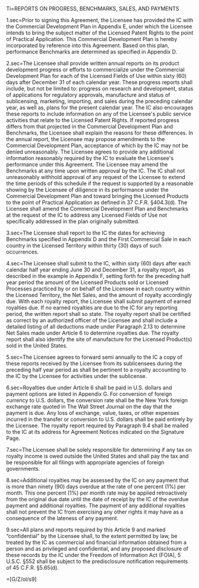 Ti=REPORTS ON PROGRESS, BENCHMARKS, SALES, AND PAYMENTS

1.sec=Prior to signing this Agreement, the Licensee has provided the IC with the Commercial Development Plan in Appendix E, under which the Licensee intends to bring the subject matter of the Licensed Patent Rights to the point of Practical Application.  This Commercial Development Plan is hereby incorporated by reference into this Agreement.  Based on this plan, performance Benchmarks are determined as specified in Appendix D.

2.sec=The Licensee shall provide written annual reports on its product development progress or efforts to commercialize under the Commercial Development Plan for each of the Licensed Fields of Use within sixty (60) days after December 31 of each calendar year.  These progress reports shall include, but not be limited to: progress on research and development, status of applications for regulatory approvals, manufacture and status of sublicensing, marketing, importing, and sales during the preceding calendar year, as well as, plans for the present calendar year.  The IC also encourages these reports to include information on any of the Licensee's public service activities that relate to the Licensed Patent Rights.  If reported progress differs from that projected in the Commercial Development Plan and Benchmarks, the Licensee shall explain the reasons for these differences.  In the annual report, the Licensee may propose amendments to the Commercial Development Plan, acceptance of which by the IC may not be denied unreasonably.  The Licensee agrees to provide any additional information reasonably required by the IC to evaluate the Licensee's performance under this Agreement.  The Licensee may amend the Benchmarks at any time upon written approval by the IC. The IC shall not unreasonably withhold approval of any request of the Licensee to extend the time periods of this schedule if the request is supported by a reasonable showing by the Licensee of diligence in its performance under the Commercial Development Plan and toward bringing the Licensed Products to the point of Practical Application as defined in 37 C.F.R. §404.3(d).  The Licensee shall amend the Commercial Development Plan and Benchmarks at the request of the IC to address any Licensed Fields of Use not specifically addressed in the plan originally submitted.

3.sec=The Licensee shall report to the IC the dates for achieving Benchmarks specified in Appendix D and the First Commercial Sale in each country in the Licensed Territory within thirty (30) days of such occurrences.

4.sec=The Licensee shall submit to the IC, within sixty (60) days after each calendar half year ending June 30 and December 31, a royalty report, as described in the example in Appendix F, setting forth for the preceding half year period the amount of the Licensed Products sold or Licensed Processes practiced by or on behalf of the Licensee in each country within the Licensed Territory, the Net Sales, and the amount of royalty accordingly due.  With each royalty report, the Licensee shall submit payment of earned royalties due.  If no earned royalties are due to the IC for any reporting period, the written report shall so state.  The royalty report shall be certified as correct by an authorized officer of the Licensee and shall include a detailed listing of all deductions made under Paragraph 2.13 to determine Net Sales made under Article 6 to determine royalties due.  The royalty report shall also identify the site of manufacture for the Licensed Product(s) sold in the United States.

5.sec=The Licensee agrees to forward semi annually to the IC a copy of these reports received by the Licensee from its sublicensees during the preceding half year period as shall be pertinent to a royalty accounting to the IC by the Licensee for activities under the sublicense.

6.sec=Royalties due under Article 6 shall be paid in U.S. dollars and payment options are listed in Appendix G.  For conversion of foreign currency to U.S. dollars, the conversion rate shall be the New York foreign exchange rate quoted in The Wall Street Journal on the day that the payment is due.  Any loss of exchange, value, taxes, or other expenses incurred in the transfer or conversion to U.S. dollars shall be paid entirely by the Licensee.  The royalty report required by Paragraph 9.4 shall be mailed to the IC at its address for Agreement Notices indicated on the Signature Page.

7.sec=The Licensee shall be solely responsible for determining if any tax on royalty income is owed outside the United States and shall pay the tax and be responsible for all filings with appropriate agencies of foreign governments.

8.sec=Additional royalties may be assessed by the IC on any payment that is more than ninety (90) days overdue at the rate of one percent (1%) per month.  This one percent (1%) per month rate may be applied retroactively from the original due date until the date of receipt by the IC of the overdue payment and additional royalties.  The payment of any additional royalties shall not prevent the IC from exercising any other rights it may have as a consequence of the lateness of any payment.

9.sec=All plans and reports required by this Article 9 and marked “confidential” by the Licensee shall, to the extent permitted by law, be treated by the IC as commercial and financial information obtained from a person and as privileged and confidential, and any proposed disclosure of these records by the IC under the Freedom of Information Act (FOIA), 5 U.S.C. §552 shall be subject to the predisclosure notification requirements of 45 C.F.R. §5.65(d).

=[G/Z/ol/s9]
